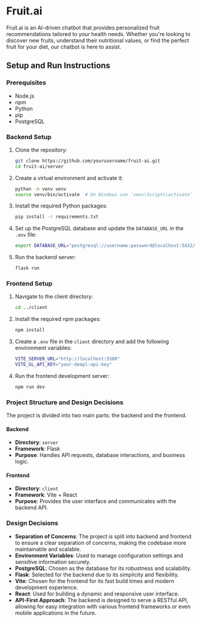 # Fruit.ai

Fruit.ai is an AI-driven chatbot that provides personalized fruit recommendations tailored to your health needs. Whether you're looking to discover new fruits, understand their nutritional values, or find the perfect fruit for your diet, our chatbot is here to assist.

## Setup and Run Instructions

### Prerequisites

- Node.js 
- npm 
- Python
- pip
- PostgreSQL

### Backend Setup

1. Clone the repository:
   ```sh
   git clone https://github.com/yourusername/fruit-ai.git
   cd fruit-ai/server
   ```

2. Create a virtual environment and activate it:
   ```sh
   python -m venv venv
   source venv/bin/activate  # On Windows use `venv\Scripts\activate`
   ```

3. Install the required Python packages:
   ```sh
   pip install -r requirements.txt
   ```

4. Set up the PostgreSQL database and update the `DATABASE_URL` in the `.env` file:
   ```sh
   export DATABASE_URL="postgresql://username:password@localhost:5432/fruitai"
   ```

5. Run the backend server:
   ```sh
   flask run
   ```

### Frontend Setup

1. Navigate to the client directory:
   ```sh
   cd ../client
   ```

2. Install the required npm packages:
   ```sh
   npm install
   ```

3. Create a `.env` file in the `client` directory and add the following environment variables:
   ```sh
   VITE_SERVER_URL="http://localhost:5500"
   VITE_GL_API_KEY="your-deepl-api-key"
   ```

4. Run the frontend development server:
   ```sh
   npm run dev
   ```

### Project Structure and Design Decisions

The project is divided into two main parts: the backend and the frontend.

#### Backend
- **Directory**: `server`
- **Framework**: Flask
- **Purpose**: Handles API requests, database interactions, and business logic.

#### Frontend
- **Directory**: `client`
- **Framework**: Vite + React
- **Purpose**: Provides the user interface and communicates with the backend API.

### Design Decisions
- **Separation of Concerns**: The project is split into backend and frontend to ensure a clear separation of concerns, making the codebase more maintainable and scalable.
- **Environment Variables**: Used to manage configuration settings and sensitive information securely.
- **PostgreSQL**: Chosen as the database for its robustness and scalability.
- **Flask**: Selected for the backend due to its simplicity and flexibility.
- **Vite**: Chosen for the frontend for its fast build times and modern development experience.
- **React**: Used for building a dynamic and responsive user interface.
- **API-First Approach**: The backend is designed to serve a RESTful API, allowing for easy integration with various frontend frameworks or even mobile applications in the future.
